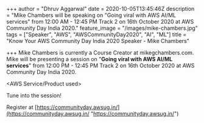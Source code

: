 +++
author = "Dhruv Aggarwal"
date = 2020-10-05T13:45:46Z
description = "Mike Chambers will be speaking on \"Going viral with AWS AI/ML services\" from 12:00 AM - 12:45 PM Track 2 on 16th October 2020 at AWS Community Day India 2020."
feature_image = "/images/mike-chambers.jpg"
tags = ["Speaker", "AWS", "AWSCommunityDay2020", "AI", "ML"]
title = "Know Your AWS Community Day India 2020 Speaker - Mike Chambers"

+++
Mike Chambers is currently a Course Creator at mikegchambers.com. Mike will be presenting a session on "**Going viral with AWS AI/ML services**" from 12:00 PM - 12:45 PM Track 2 on 16th October 2020 at AWS Community Day India 2020.

<Introduction Video>

<AWS Service/Product used>

Tune into the session!

Register at [https://communityday.awsug.in/](https://communityday.awsug.in/ "https://communityday.awsug.in/")